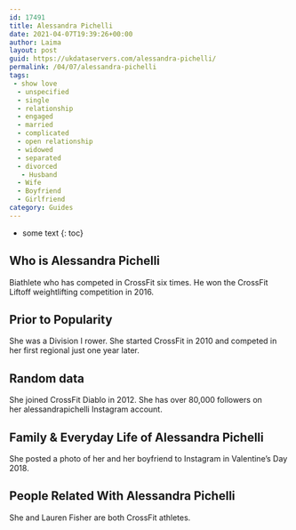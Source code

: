 ```yaml
---
id: 17491
title: Alessandra Pichelli
date: 2021-04-07T19:39:26+00:00
author: Laima
layout: post
guid: https://ukdataservers.com/alessandra-pichelli/
permalink: /04/07/alessandra-pichelli
tags:
 - show love
  - unspecified
  - single
  - relationship
  - engaged
  - married
  - complicated
  - open relationship
  - widowed
  - separated
  - divorced
   - Husband
  - Wife
  - Boyfriend
  - Girlfriend
category: Guides
---
```


* some text
{: toc}


## Who is Alessandra Pichelli
                  
                  
                  
Biathlete who has competed in CrossFit six times. He won the CrossFit Liftoff weightlifting competition in 2016.
                  
              
            
              
            
                
                
                
## Prior to Popularity
                  
                  
                  
She was a Division I rower. She started CrossFit in 2010 and competed in her first regional just one year later.
                  
              
            
              
            
                
                
                
## Random data
                  
                  
                  
She joined CrossFit Diablo in 2012. She has over 80,000 followers on her alessandrapichelli Instagram account.
                  
              
            
              
            
                
                
                
## Family & Everyday Life of Alessandra Pichelli
                  
                  
                  
She posted a photo of her and her boyfriend to Instagram in Valentine&#8217;s Day 2018.
                  
              
            
              
            
                
                
                
## People Related With Alessandra Pichelli
                  
                  
                  
She and Lauren Fisher are both CrossFit athletes. 
                  
              
            
              
            
                
              
            
              
              
            
            
              
            
          
          
          